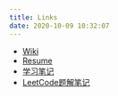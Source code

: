 ```yaml
---
title: Links
date: 2020-10-09 10:32:07
---
```


+ [Wiki](http://solarex.github.io/wiki)
+ [Resume](http://solarex.github.io/resume)
+ [学习笔记](https://solarex.github.io/learning-notes/)
+ [LeetCode题解笔记](https://solarex.github.io/leetcode-solution-comments/)
